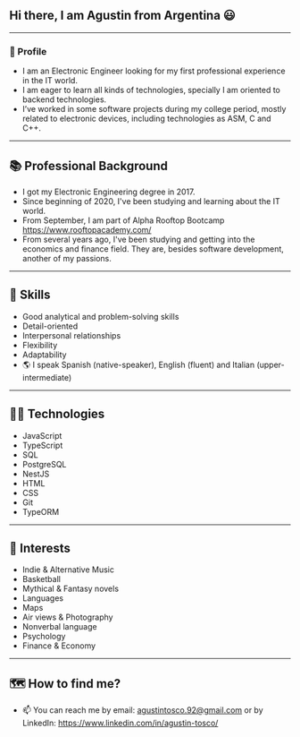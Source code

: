 ## Hi there, I am Agustin from Argentina 😃

---

### 👋 Profile
- I am an Electronic Engineer looking for my first professional experience in the IT world.
- I am eager to learn all kinds of technologies, specially I am oriented to backend technologies.
- I’ve worked in some software projects during my college period, mostly related to electronic devices, including technologies as ASM, C and C++.

---

## 📚 Professional Background
- I got my Electronic Engineering degree in 2017.
- Since beginning of 2020, I've been studying and learning about the IT world.
- From September, I am part of Alpha Rooftop Bootcamp https://www.rooftopacademy.com/
- From several years ago, I've been studying and getting into the economics and finance field. They are, besides software development, another of my passions.

---

## 🙌 Skills
- Good analytical and problem-solving skills
- Detail-oriented
- Interpersonal relationships
- Flexibility
- Adaptability
- 🌎 I speak Spanish (native-speaker), English (fluent) and Italian (upper-intermediate)

---

## 👨‍💻 Technologies
- JavaScript
- TypeScript
- SQL
- PostgreSQL
- NestJS
- HTML
- CSS
- Git
- TypeORM

---

## 👀 Interests
- Indie & Alternative Music
- Basketball
- Mythical & Fantasy novels
- Languages
- Maps
- Air views & Photography
- Nonverbal language
- Psychology
- Finance & Economy

---

## 🗺️ How to find me?

- 📫 You can reach me by email: agustintosco.92@gmail.com or by LinkedIn: https://www.linkedin.com/in/agustin-tosco/

